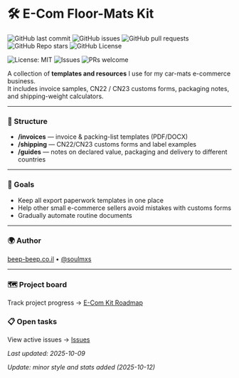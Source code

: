 # 🛠️ E-Com Floor-Mats Kit

![GitHub last commit](https://img.shields.io/github/last-commit/soulmxs/crypto-ops-playbook?color=brightgreen)
![GitHub issues](https://img.shields.io/github/issues/soulmxs/crypto-ops-playbook)
![GitHub pull requests](https://img.shields.io/github/issues-pr/soulmxs/crypto-ops-playbook)
![GitHub Repo stars](https://img.shields.io/github/stars/soulmxs/crypto-ops-playbook?style=social)
![GitHub License](https://img.shields.io/github/license/soulmxs/crypto-ops-playbook)

![License: MIT](https://img.shields.io/badge/License-MIT-green.svg)
![Issues](https://img.shields.io/github/issues/soulmxs/ecom-floor-mats-kit)
![PRs welcome](https://img.shields.io/badge/PRs-welcome-brightgreen)

A collection of **templates and resources** I use for my car-mats e-commerce business.  
It includes invoice samples, CN22 / CN23 customs forms, packaging notes, and shipping-weight calculators.

---

### 📂 Structure
- **/invoices** — invoice & packing-list templates (PDF/DOCX)  
- **/shipping** — CN22/CN23 customs forms and label examples  
- **/guides** — notes on declared value, packaging and delivery to different countries  

---

### 🚀 Goals
- Keep all export paperwork templates in one place  
- Help other small e-commerce sellers avoid mistakes with customs forms  
- Gradually automate routine documents  

---

### 🌍 Author
[beep-beep.co.il](https://beep-beep.co.il)  •  [@soulmxs](https://t.me/soulmxs)

---

### 🗺️ Project board
Track project progress → [E-Com Kit Roadmap](../../projects)

### 📋 Open tasks
View active issues → [Issues](../../issues)

_Last updated: 2025-10-09_

_Update: minor style and stats added (2025-10-12)_

